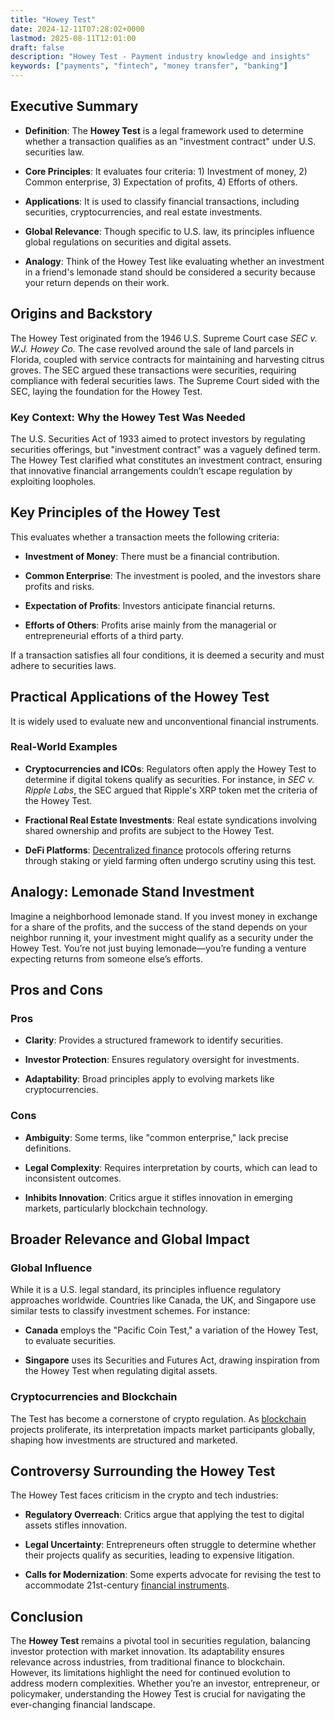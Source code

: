 ```yaml
---
title: "Howey Test"
date: 2024-12-11T07:28:02+0000
lastmod: 2025-08-11T12:01:00
draft: false
description: "Howey Test - Payment industry knowledge and insights"
keywords: ["payments", "fintech", "money transfer", "banking"]
---
```


## Executive Summary

- **Definition**: The **Howey Test** is a legal framework used to determine whether a transaction qualifies as an "investment contract" under U.S. securities law.

- **Core Principles**: It evaluates four criteria: 1) Investment of money, 2) Common enterprise, 3) Expectation of profits, 4) Efforts of others.

- **Applications**: It is used to classify financial transactions, including securities, cryptocurrencies, and real estate investments.

- **Global Relevance**: Though specific to U.S. law, its principles influence global regulations on securities and digital assets.

- **Analogy**: Think of the Howey Test like evaluating whether an investment in a friend's lemonade stand should be considered a security because your return depends on their work.

## Origins and Backstory

The Howey Test originated from the 1946 U.S. Supreme Court case *SEC v. W.J. Howey Co.* The case revolved around the sale of land parcels in Florida, coupled with service contracts for maintaining and harvesting citrus groves. The SEC argued these transactions were securities, requiring compliance with federal securities laws. The Supreme Court sided with the SEC, laying the foundation for the Howey Test.

### Key Context: Why the Howey Test Was Needed

The U.S. Securities Act of 1933 aimed to protect investors by regulating securities offerings, but "investment contract" was a vaguely defined term. The Howey Test clarified what constitutes an investment contract, ensuring that innovative financial arrangements couldn’t escape regulation by exploiting loopholes.

## Key Principles of the Howey Test

This  evaluates whether a transaction meets the following criteria:

- **Investment of Money**: There must be a financial contribution.

- **Common Enterprise**: The investment is pooled, and the investors share profits and risks.

- **Expectation of Profits**: Investors anticipate financial returns.

- **Efforts of Others**: Profits arise mainly from the managerial or entrepreneurial efforts of a third party.

If a transaction satisfies all four conditions, it is deemed a security and must adhere to securities laws.

## Practical Applications of the Howey Test

It is widely used to evaluate new and unconventional financial instruments.

### Real-World Examples

- **Cryptocurrencies and ICOs**: Regulators often apply the Howey Test to determine if digital tokens qualify as securities. For instance, in *SEC v. Ripple Labs*, the SEC argued that Ripple's XRP token met the criteria of the Howey Test.

- **Fractional Real Estate Investments**: Real estate syndications involving shared ownership and profits are subject to the Howey Test.

- **DeFi Platforms**: [Decentralized finance](https://faisalkhanllc.xyz/resources/payments-wiki/d/decentralized-finance-defi/) protocols offering returns through staking or yield farming often undergo scrutiny using this test.

## Analogy: Lemonade Stand Investment

Imagine a neighborhood lemonade stand. If you invest money in exchange for a share of the profits, and the success of the stand depends on your neighbor running it, your investment might qualify as a security under the Howey Test. You’re not just buying lemonade—you’re funding a venture expecting returns from someone else’s efforts.

## Pros and Cons

### Pros

- **Clarity**: Provides a structured framework to identify securities.

- **Investor Protection**: Ensures regulatory oversight for investments.

- **Adaptability**: Broad principles apply to evolving markets like cryptocurrencies.

### Cons

- **Ambiguity**: Some terms, like "common enterprise," lack precise definitions.

- **Legal Complexity**: Requires interpretation by courts, which can lead to inconsistent outcomes.

- **Inhibits Innovation**: Critics argue it stifles innovation in emerging markets, particularly blockchain technology.

## Broader Relevance and Global Impact

### Global Influence

While it is a U.S. legal standard, its principles influence regulatory approaches worldwide. Countries like Canada, the UK, and Singapore use similar tests to classify investment schemes. For instance:

- **Canada** employs the "Pacific Coin Test," a variation of the Howey Test, to evaluate securities.

- **Singapore** uses its Securities and Futures Act, drawing inspiration from the Howey Test when regulating digital assets.

### Cryptocurrencies and Blockchain

The Test has become a cornerstone of crypto regulation. As [blockchain](https://faisalkhanllc.xyz/resources/payments-wiki/b/blockchain/) projects proliferate, its interpretation impacts market participants globally, shaping how investments are structured and marketed.

## Controversy Surrounding the Howey Test

The Howey Test faces criticism in the crypto and tech industries:

- **Regulatory Overreach**: Critics argue that applying the test to digital assets stifles innovation.

- **Legal Uncertainty**: Entrepreneurs often struggle to determine whether their projects qualify as securities, leading to expensive litigation.

- **Calls for Modernization**: Some experts advocate for revising the test to accommodate 21st-century [financial instruments](https://faisalkhanllc.xyz/resources/payments-wiki/f/financial-instrument/).

## Conclusion

The **Howey Test** remains a pivotal tool in securities regulation, balancing investor protection with market innovation. Its adaptability ensures relevance across industries, from traditional finance to blockchain. However, its limitations highlight the need for continued evolution to address modern complexities. Whether you’re an investor, entrepreneur, or policymaker, understanding the Howey Test is crucial for navigating the ever-changing financial landscape.